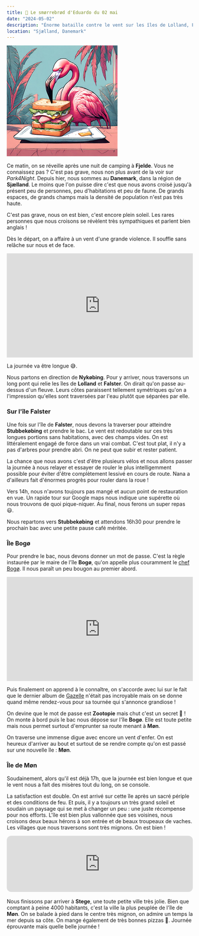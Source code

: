 ```yaml
---
title: 🥪 Le smørrebrød d'Eduardo du 02 mai
date: "2024-05-02"
description: "Énorme bataille contre le vent sur les îles de Lolland, Falster, Bogø et Møn !"
location: "Sjælland, Danemark"
---
```


![Smorrebrod d'Eduardo](../smorrebrod_eduardo.png)

Ce matin, on se réveille après une nuit de camping à **Fjelde**. Vous ne connaissez pas ? C'est pas grave, nous non plus avant de la voir sur *Park4Night*. Depuis hier, nous sommes au **Danemark**, dans la région de **Sjælland**. Le moins que l'on puisse dire c'est que nous avons croisé jusqu'à présent peu de personnes, peu d'habitations et peu de faune. De grands espaces, de grands champs mais la densité de population n'est pas très haute. 

C'est pas grave, nous on est bien, c'est encore plein soleil. Les rares personnes que nous croisons se révèlent très sympathiques et parlent bien anglais !

Dès le départ, on a affaire à un vent d'une grande violence. Il souffle sans relâche sur nous et de face.


<div style="width: 100%; height: 0; position: relative; padding-bottom: 56%;"><iframe src="https://giphy.com/embed/SggILpMXO7Xt6" style="top: 0; left: 0; width: 100%; height: 100%; position: absolute; border: 0;" allowfullscreen scrolling="no" allow="encrypted-media;" class="giphy-embed"></iframe></div>

La journée va être longue 😅.

Nous partons en direction de **Nykøbing**. Pour y arriver, nous traversons un long pont qui relie les îles de **Lolland** et **Falster**. On dirait qu'on passe au-dessus d'un fleuve. Leurs côtes paraissent tellement symétriques qu'on a l'impression qu'elles sont traversées par l'eau plutôt que séparées par elle.

### Sur l'île Falster 
Une fois sur l'île de **Falster**, nous devons la traverser pour atteindre **Stubbekøbing** et prendre le bac. Le vent est redoutable sur ces très longues portions sans habitations, avec des champs vides. On est littéralement engagé de force dans un vrai combat. C'est tout plat, il n'y a pas d'arbres pour prendre abri. On ne peut que subir et rester patient.

La chance que nous avons c'est d'être plusieurs vélos et nous allons passer la journée à nous relayer et essayer de rouler le plus intelligemment possible pour éviter d'être complètement lessivé en cours de route. Nana a d'ailleurs fait d'énormes progrès pour rouler dans la roue !

Vers 14h, nous n'avons toujours pas mangé et aucun point de restauration en vue. Un rapide tour sur Google maps nous indique une supérette où nous trouvons de quoi pique-niquer. Au final, nous ferons un super repas 😃.

Nous repartons vers **Stubbekøbing** et attendons 16h30 pour prendre le prochain bac avec une petite pause café méritée.

### Île Bogø

Pour prendre le bac, nous devons donner un mot de passe. C'est la règle instaurée par le maire de l'île **Bogø**, qu'on appelle plus couramment le [chef Bogø](https://disney.fandom.com/wiki/Chief_Bogo). Il nous paraît un peu bougon au premier abord.

<div style="width: 100%; height: 0; position: relative; padding-bottom: 56%;"><iframe src="https://giphy.com/embed/26tnk3ThAz8alKBCo" style="top: 0; left: 0; width: 100%; height: 100%; position: absolute; border: 0;" allowfullscreen scrolling="no" allow="encrypted-media;" class="giphy-embed"></iframe></div>


Puis finalement on apprend à le connaître, on s'accorde avec lui sur le fait que le dernier album de  [Gazelle](https://zootopia.fandom.com/wiki/Gazelle) n'était pas incroyable mais on se donne quand même rendez-vous pour sa tournée qui s'annonce grandiose ! 

On devine que le mot de passe est **Zootopie** mais chut c'est un secret 🤫 ! On monte à bord puis le bac nous dépose sur l'île **Bogø**. Elle est toute petite mais nous permet surtout d'emprunter sa route menant à **Møn**.

On traverse une immense digue avec encore un vent d'enfer. On est heureux d'arriver au bout et surtout de se rendre compte qu'on est passé sur une nouvelle île : **Møn**.

### Île de Møn
Soudainement, alors qu'il est déjà 17h, que la journée est bien longue et que le vent nous a fait des misères tout du long, on se console.

La satisfaction est double. On est arrivé sur cette île après un sacré périple et des conditions de feu. Et puis, il y a toujours un très grand soleil et soudain un paysage qui se met à changer un peu : une juste récompense pour nos efforts. L'île est bien plus vallonnée que ses voisines, nous croisons deux beaux hérons à son entrée et de beaux troupeaux de vaches. Les villages que nous traversons sont très mignons. On est bien !

<iframe style="border-radius:12px" src="https://open.spotify.com/embed/track/2MLHyLy5z5l5YRp7momlgw?utm_source=generator" width="100%" height="152" frameBorder="0" allow="autoplay; clipboard-write; encrypted-media; picture-in-picture" loading="lazy"></iframe>

Nous finissons par arriver à **Stege**, une toute petite ville très jolie. Bien que comptant à peine 4000 habitants, c'est la ville la plus peuplée de l'île de **Møn**. On se balade à pied dans le centre très mignon, on admire un temps la mer depuis sa côte. On mange également de très bonnes pizzas 🍕. Journée éprouvante mais quelle belle journée !